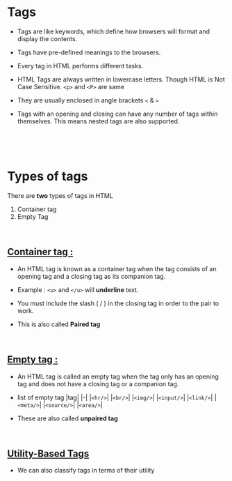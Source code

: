 # Tags

- Tags are like keywords, which define how browsers will format and display the contents.

- Tags have pre-defined meanings to the browsers.

- Every tag in HTML performs different tasks.

- HTML Tags are always written in lowercase letters. Though HTML is Not Case Sensitive. `<p>` and `<P>` are same

- They are usually enclosed in angle brackets `<` & `>`

- Tags with an opening and closing can have any number of tags within themselves. This means nested tags are also supported.

&nbsp;

&nbsp;

# Types of tags

There are **two** types of tags in HTML

1. Container tag
2. Empty Tag

&nbsp;

## <u>Container tag : </u>

- An HTML tag is known as a container tag when the tag consists of an opening tag and a closing tag as its companion tag.

- Example : `<u>` and `</u>` will **underline** text.

- You must include the slash ( / ) in the closing tag in order to the pair to work.

- This is also called **Paired tag**

&nbsp;

## <u>Empty tag : </u>

- An HTML tag is called an empty tag when the tag only has an opening tag and does not have a closing tag or a companion tag.

- list of empty tag
  |tag|
  |-|
  |`<hr/>`|
  |`<br/>`|
  |`<img/>`|
  |`<input/>`|
  |`<link/>`|
  |`<meta/>`|
  |`<source/>`|
  |`<area/>`|

- These are also called **unpaired tag**

&nbsp;

## <u>Utility-Based Tags</u>

- We can also classify tags in terms of their utility

<!-- - Refer [learn](../../learn.md) -->
